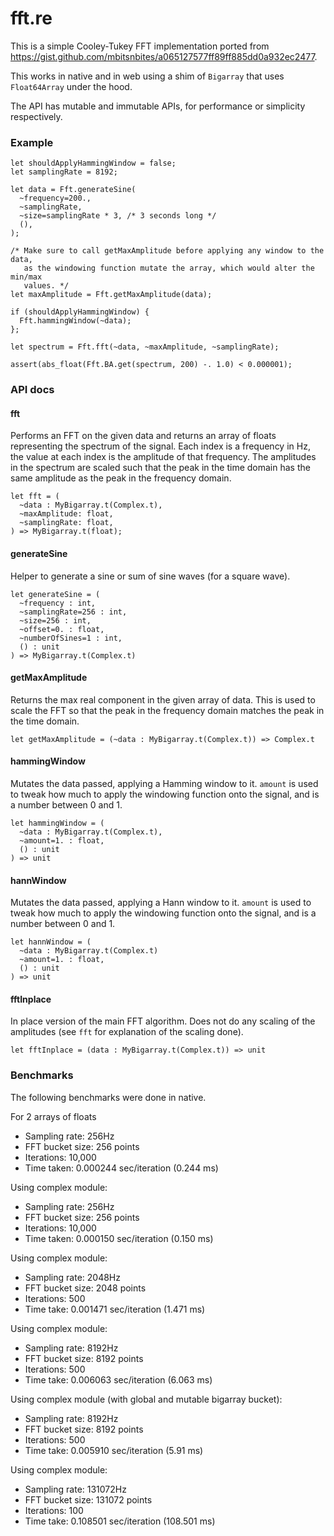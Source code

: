 # fft.re

This is a simple Cooley-Tukey FFT implementation ported from https://gist.github.com/mbitsnbites/a065127577ff89ff885dd0a932ec2477.

This works in native and in web using a shim of `Bigarray` that uses `Float64Array` under the hood.

The API has mutable and immutable APIs, for performance or simplicity respectively.

### Example
```reason
let shouldApplyHammingWindow = false;
let samplingRate = 8192;

let data = Fft.generateSine(
  ~frequency=200.,
  ~samplingRate,
  ~size=samplingRate * 3, /* 3 seconds long */
  (),
);

/* Make sure to call getMaxAmplitude before applying any window to the data, 
   as the windowing function mutate the array, which would alter the min/max 
   values. */
let maxAmplitude = Fft.getMaxAmplitude(data);

if (shouldApplyHammingWindow) {
  Fft.hammingWindow(~data);
};

let spectrum = Fft.fft(~data, ~maxAmplitude, ~samplingRate);

assert(abs_float(Fft.BA.get(spectrum, 200) -. 1.0) < 0.000001);
```

### API docs

#### fft
Performs an FFT on the given data and returns an array of floats representing the spectrum of the signal. Each index is a frequency in Hz, the value at each index is the amplitude of that frequency. The amplitudes in the spectrum are scaled such that the peak in the time domain has the same amplitude as the peak in the frequency domain.
```reason
let fft = (
  ~data : MyBigarray.t(Complex.t), 
  ~maxAmplitude: float,
  ~samplingRate: float,
) => MyBigarray.t(float);
```

#### generateSine
Helper to generate a sine or sum of sine waves (for a square wave).
```reason
let generateSine = (
  ~frequency : int,
  ~samplingRate=256 : int,
  ~size=256 : int,
  ~offset=0. : float,
  ~numberOfSines=1 : int,
  () : unit
) => MyBigarray.t(Complex.t)
```

#### getMaxAmplitude
Returns the max real component in the given array of data.
This is used to scale the FFT so that the peak in the frequency domain matches the peak in the time domain.
```reason
let getMaxAmplitude = (~data : MyBigarray.t(Complex.t)) => Complex.t
```

#### hammingWindow
Mutates the data passed, applying a Hamming window to it.
`amount` is used to tweak how much to apply the windowing function onto the signal, and is a number between 0 and 1.
```reason
let hammingWindow = (
  ~data : MyBigarray.t(Complex.t), 
  ~amount=1. : float, 
  () : unit
) => unit
```

#### hannWindow
Mutates the data passed, applying a Hann window to it. 
`amount` is used to tweak how much to apply the windowing function onto the signal, and is a number between 0 and 1.
```reason
let hannWindow = (
  ~data : MyBigarray.t(Complex.t)
  ~amount=1. : float,
  () : unit
) => unit
```

#### fftInplace
In place version of the main FFT algorithm. Does not do any scaling of the amplitudes (see `fft` for explanation of the scaling done).
```reason
let fftInplace = (data : MyBigarray.t(Complex.t)) => unit
```


### Benchmarks
The following benchmarks were done in native.

For 2 arrays of floats
- Sampling rate: 256Hz
- FFT bucket size: 256 points
- Iterations: 10,000
- Time taken: 0.000244 sec/iteration (0.244 ms)

Using complex module:
- Sampling rate: 256Hz
- FFT bucket size: 256 points
- Iterations: 10,000
- Time taken: 0.000150 sec/iteration (0.150 ms)

Using complex module:
- Sampling rate: 2048Hz
- FFT bucket size: 2048 points
- Iterations: 500
- Time take: 0.001471 sec/iteration (1.471 ms)

Using complex module:
- Sampling rate: 8192Hz
- FFT bucket size: 8192 points
- Iterations: 500
- Time take: 0.006063 sec/iteration (6.063 ms)

Using complex module (with global and mutable bigarray bucket):
- Sampling rate: 8192Hz
- FFT bucket size: 8192 points
- Iterations: 500
- Time take: 0.005910 sec/iteration (5.91 ms)

Using complex module:
- Sampling rate: 131072Hz
- FFT bucket size: 131072 points
- Iterations: 100
- Time take: 0.108501 sec/iteration (108.501 ms)
